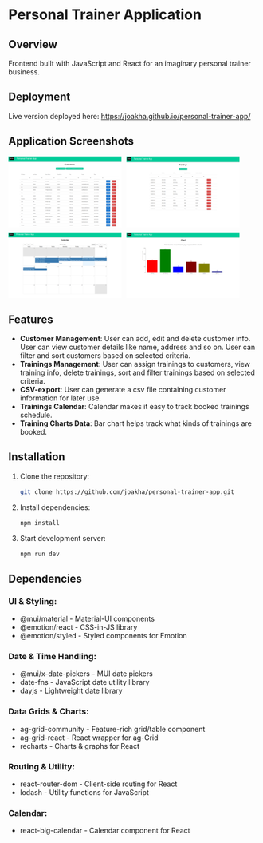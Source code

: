 # Personal Trainer Application

## Overview
Frontend built with JavaScript and React for an imaginary personal trainer business.

## Deployment
Live version deployed here: https://joakha.github.io/personal-trainer-app/

## Application Screenshots
<div style="display: flex; flex-wrap: wrap; gap: 10px;">
  <img src="./pictures/customerlist.png" width="45%" />
  <img src="./pictures/traininglist.png" width="45%" />
  <img src="./pictures/calendar.png" width="45%" />
  <img src="./pictures/chart.png" width="45%" />
</div>

## Features
- **Customer Management**: User can add, edit and delete customer info. User can view customer details like name, address and so on. User can filter and sort customers based on selected criteria.
- **Trainings Management**: User can assign trainings to customers, view training info, delete trainings, 
sort and filter trainings based on selected criteria.
- **CSV-export**: User can generate a csv file containing customer information for later use.
- **Trainings Calendar**: Calendar makes it easy to track booked trainings schedule.
- **Training Charts Data**: Bar chart helps track what kinds of trainings are booked.

## Installation
1. Clone the repository:
    ```sh
    git clone https://github.com/joakha/personal-trainer-app.git
    ```

2. Install dependencies:
    ```sh
    npm install
    ```

4. Start development server:
    ```sh
    npm run dev
    ```

## Dependencies

### UI & Styling:
- @mui/material - Material-UI components
- @emotion/react - CSS-in-JS library
- @emotion/styled - Styled components for Emotion

### Date & Time Handling:
- @mui/x-date-pickers - MUI date pickers
- date-fns - JavaScript date utility library
- dayjs - Lightweight date library

### Data Grids & Charts:
- ag-grid-community - Feature-rich grid/table component
- ag-grid-react - React wrapper for ag-Grid
- recharts - Charts & graphs for React

### Routing & Utility:
- react-router-dom - Client-side routing for React
- lodash - Utility functions for JavaScript

### Calendar:
- react-big-calendar - Calendar component for React